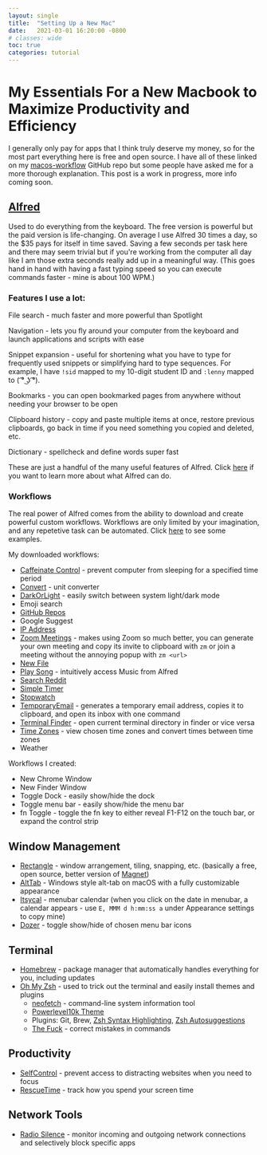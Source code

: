 ```yaml
---
layout: single
title:  "Setting Up a New Mac"
date:   2021-03-01 16:20:00 -0800
# classes: wide
toc: true
categories: tutorial
---
```


# My Essentials For a New Macbook to Maximize Productivity and Efficiency

I generally only pay for apps that I think truly deserve my money, so for the most part everything here is free and open source. I have all of these linked on my [macos-workflow](https://github.com/raviriley/macos-workflow) GitHub repo but some people have asked me for a more thorough explanation. This post is a work in progress, more info coming soon. 

## [Alfred](https://www.alfredapp.com/)
Used to do everything from the keyboard. The free version is powerful but the paid version is life-changing. On average I use Alfred 30 times a day, so the $35 pays for itself in time saved. Saving a few seconds per task here and there may seem trivial but if you're working from the computer all day like I am those extra seconds really add up in a meaningful way. (This goes hand in hand with having a fast typing speed so you can execute commands faster - mine is about 100 WPM.)

### Features I use a lot:

File search - much faster and more powerful than Spotlight

Navigation - lets you fly around your computer from the keyboard and launch applications and scripts with ease

Snippet expansion - useful for shortening what you have to type for frequently used snippets or simplifying hard to type sequences. For example, I have `!sid` mapped to my 10-digit student ID and `:lenny` mapped to ( ͡° ͜ʖ ͡°). 

<!-- insert image here of typing on a form vs using snippet expansion on a form -->

Bookmarks - you can open bookmarked pages from anywhere without needing your browser to be open

Clipboard history - copy and paste multiple items at once, restore previous clipboards,  go back in time if you need something you copied and deleted, etc.

Dictionary - spellcheck and define words super fast

These are just a handful of the many useful features of Alfred. Click [here](https://www.alfredapp.com/) if you want to learn more about what Alfred can do. 

### Workflows

The real power of Alfred comes from the ability to download and create powerful custom workflows. Workflows are only limited by your imagination, and any repetetive task can be automated. Click [here](https://www.alfredapp.com/workflows/) to see some examples. 

My downloaded workflows: 

- [Caffeinate Control](https://www.packal.org/workflow/caffeinate-control) - prevent computer from sleeping for a specified time period
- [Convert](https://github.com/deanishe/alfred-convert) - unit converter
- [DarkOrLight](https://github.com/BaksiLi/AlfredWorkflows/tree/master/Index/DarkOrLight) - easily switch between system light/dark mode
- Emoji search
- [GitHub Repos](http://www.packal.org/workflow/github-repos)
- Google Suggest
- [IP Address](https://github.com/alexchantastic/alfred-ip-address-workflow)
- [Zoom Meetings](https://github.com/aurooba/alfred-workflow-zoom-meetings) - makes using Zoom so much better, you can generate your own meeting and copy its invite to clipboard with `zm` or join a meeting without the annoying popup with `zm <url>`
- [New File](https://github.com/vitorgalvao/alfred-workflows/tree/master/NewFile)
- [Play Song](https://github.com/caleb531/play-song) - intuitively access Music from Alfred
- [Search Reddit](https://github.com/deanishe/alfred-reddit)
- [Simple Timer](https://www.packal.org/workflow/simple-timer)
- [Stopwatch](https://github.com/jamiebullock/alfred-workflows/blob/master/Stopwatch.alfredworkflow)
- [TemporaryEmail](https://github.com/vitorgalvao/alfred-workflows/tree/master/TemporaryEmail) - generates a temporary email address, copies it to clipboard, and open its inbox with one command
- [Terminal Finder](https://github.com/LeEnno/alfred-terminalfinder) - open current terminal directory in finder or vice versa
- [Time Zones](https://github.com/jaroslawhartman/TimeZones-Alfred) - view chosen time zones and convert times between time zones
- Weather

Workflows I created:

- New Chrome Window
- New Finder Window
- Toggle Dock - easily show/hide the dock
- Toggle menu bar - easily show/hide the menu bar
- fn Toggle - toggle the fn key to either reveal F1-F12 on the touch bar, or expand the control strip


## Window Management
- [Rectangle](https://github.com/rxhanson/Rectangle) - window arrangement, tiling, snapping, etc. (basically a free, open source, better version of [Magnet](https://apps.apple.com/us/app/magnet/id441258766?mt=12))
- [AltTab](https://github.com/lwouis/alt-tab-macos) - Windows style alt-tab on macOS with a fully customizable appearance
- [Itsycal](https://www.mowglii.com/itsycal/) - menubar calendar (when you click on the date in menubar, a calendar appears - use `E, MMM d h:mm:ss a` under Appearance settings to copy mine)
- [Dozer](https://github.com/Mortennn/Dozer) - toggle show/hide of chosen menu bar icons

## Terminal
- [Homebrew](https://brew.sh/) - package manager that automatically handles everything for you, including updates
- [Oh My Zsh](https://github.com/ohmyzsh/ohmyzsh) - used to trick out the terminal and easily install themes and plugins
    - [neofetch](https://github.com/dylanaraps/neofetch) - command-line system information tool
    - [Powerlevel10k Theme](https://github.com/romkatv/powerlevel10k)
    - Plugins: Git, Brew, [Zsh Syntax Highlighting](https://github.com/zsh-users/zsh-syntax-highlighting), [Zsh Autosuggestions](https://github.com/zsh-users/zsh-autosuggestions)
    - [The Fuck](https://github.com/nvbn/thefuck) - correct mistakes in commands


## Productivity
- [SelfControl](https://selfcontrolapp.com/) - prevent access to distracting websites when you need to focus
- [RescueTime](https://www.rescuetime.com/) - track how you spend your screen time

## Network Tools
- [Radio Silence](https://radiosilenceapp.com/) - monitor incoming and outgoing network connections and selectively block specific apps